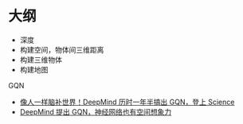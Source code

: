 # 大纲

- 深度
- 构建空间，物体间三维距离
- 构建三维物体
- 构建地图


GQN



- [像人一样脑补世界！DeepMind 历时一年半搞出 GQN，登上 Science](https://cn.technode.com/post/nodebang/2247500034/)
- [DeepMind 提出 GQN，神经网络也有空间想象力](http://baijiahao.baidu.com/s?id=1603348640282761457&wfr=spider&for=pc)
